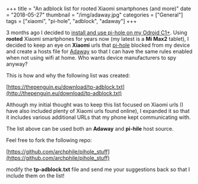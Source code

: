 +++
title = "An adblock list for rooted Xiaomi smartphones (and more)"
date = "2018-05-27"
thumbnail = "/img/adaway.jpg"
categories = ["General"]
tags = ["xiaomi", "pi-hole", "adblock", "adaway"]
+++

3 months ago I decided to [install and use pi-hole on my Odroid C1+](https://github.com/archphile/pihole_stuff). Using **rooted** Xiaomi smartphones for years now (my latest is a **Mi Max2** tablet), I decided to keep an eye on **Xiaomi** urls that [pi-hole](https://pi-hole.net/)  blocked from my device and create a hosts file for [Adaway](https://adaway.org/)  so that I can have the same rules enabled when not using wifi at home. Who wants device manufacturers to spy anyway?

This is how and why the following list was created:

[https://thepenguin.eu/download/tp-adblock.txt](http://thepenguin.eu/download/tp-adblock.txt) 

Although my initial thought was to keep this list focused on Xiaomi urls (I have also included plenty of Xiaomi urls found online), I expanded it so that it includes various additional URLs that my phone kept communicating with.

The list above can be used both an **Adaway** and **pi-hile** host source.

Feel free to fork the following repo:

[https://github.com/archphile/pihole_stuff](https://github.com/archphile/pihole_stuff) 

modify the **tp-adblock.txt** file and send me your suggestions back so that I include them on the list! 
